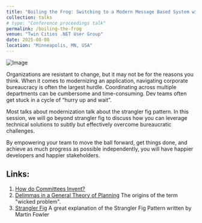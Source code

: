 ```yaml
---
title: "Boiling the Frog: Switching to a Modern Message Based System without anyone Noticing"
collection: talks
# type: "Conference proceedings talk"
permalink: /boiling-the-frog
venue: "Twin Cities .NET User Group"
date: 2025-08-08
location: "Minneapolis, MN, USA"
---
```


![Image](/images/frogfrogs.jpg)

Organizations are resistant to change, but it may not be for the reasons you think. When it comes to modernizing an application, navigating corporate bureaucracy is often the largest hurdle. Coordinating across multiple departments can be cumbersome and time-consuming. Dev teams often get stuck in a cycle of “hurry up and wait”.

Most talks about modernization talk about the strangler fig pattern. In this session, we will go beyond strangler fig to discuss how you can leverage technical solutions to subtly but effectively overcome bureaucratic challenges.

By empowering your team to move the ball forward, get things done, and achieve as much progress as possible independently, you will have happier developers and happier stakeholders.

Links:
---

1. <i class="fa-regular fa-file-pdf"></i> [How do Committees Invent?](https://www.melconway.com/Home/pdf/committees.pdf) 
1. <i class="fa-regular fa-file-pdf"></i> [Delimmas in a General Theory of Planning](https://www.sympoetic.net/Managing_Complexity/complexity_files/1973%20Rittel%20and%20Webber%20Wicked%20Problems.pdf) The origins of the term "wicked problem".
1. [Strangler Fig](https://martinfowler.com/bliki/StranglerFigApplication.html]) A great explanation of the Strangler Fig Pattern written by Martin Fowler